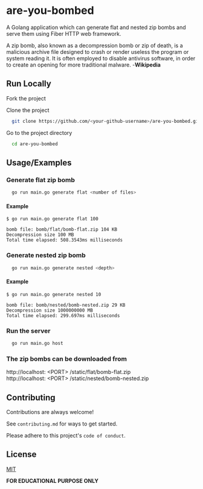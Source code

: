 
# are-you-bombed

A Golang application which can generate flat and nested zip bombs and serve them using Fiber HTTP web framework.

A zip bomb, also known as a decompression bomb or zip of death, is a malicious archive file designed to crash or render useless the program or system reading it. It is often employed to disable antivirus software, in order to create an opening for more traditional malware. -**Wikipedia**

## Run Locally

Fork the project

Clone the project

```bash
  git clone https://github.com/<your-github-username>/are-you-bombed.git
```

Go to the project directory

```bash
  cd are-you-bombed
```

## Usage/Examples

### Generate flat zip bomb

```bash
  go run main.go generate flat <number of files>
```

#### Example

```
$ go run main.go generate flat 100

bomb file: bomb/flat/bomb-flat.zip 104 KB
Decompression size 100 MB
Total time elapsed: 508.3543ms milliseconds
```


### Generate nested zip bomb

```bash
  go run main.go generate nested <depth>
```

#### Example

```
$ go run main.go generate nested 10

bomb file: bomb/nested/bomb-nested.zip 29 KB
Decompression size 1000000000 MB
Total time elapsed: 299.697ms milliseconds
```

### Run the server

```bash
  go run main.go host
```

### The zip bombs can be downloaded from

http://localhost: &lt;PORT&gt; /static/flat/bomb-flat.zip  
http://localhost: &lt;PORT&gt; /static/nested/bomb-nested.zip

 
 
## Contributing

Contributions are always welcome!


See `contributing.md` for ways to get started.

Please adhere to this project's `code of conduct`.

## License

[MIT](https://choosealicense.com/licenses/mit/)


**FOR EDUCATIONAL PURPOSE ONLY**
